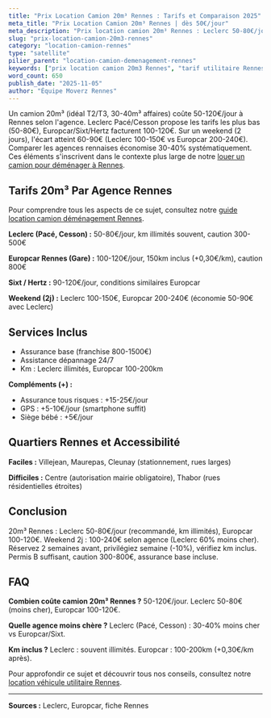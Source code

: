 ```yaml
---
title: "Prix Location Camion 20m³ Rennes : Tarifs et Comparaison 2025"
meta_title: "Prix Location Camion 20m³ Rennes | dès 50€/jour"
meta_description: "Prix location camion 20m³ Rennes : Leclerc 50-80€/jour, Europcar 100-120€. Weekend 100-240€. Comparatif agences + astuces économies."
slug: "prix-location-camion-20m3-rennes"
category: "location-camion-rennes"
type: "satellite"
pilier_parent: "location-camion-demenagement-rennes"
keywords: ["prix location camion 20m3 Rennes", "tarif utilitaire Rennes", "location 20m3 pas cher"]
word_count: 650
publish_date: "2025-11-05"
author: "Équipe Moverz Rennes"
---
```


Un camion 20m³ (idéal T2/T3, 30-40m³ affaires) coûte 50-120€/jour à Rennes selon l'agence. Leclerc Pacé/Cesson propose les tarifs les plus bas (50-80€), Europcar/Sixt/Hertz facturent 100-120€. Sur un weekend (2 jours), l'écart atteint 60-90€ (Leclerc 100-150€ vs Europcar 200-240€). Comparer les agences rennaises économise 30-40% systématiquement. Ces éléments s'inscrivent dans le contexte plus large de notre [louer un camion pour déménager à Rennes](/blog/demenagement-rennes/location-camion-demenagement-rennes).

## Tarifs 20m³ Par Agence Rennes

Pour comprendre tous les aspects de ce sujet, consultez notre [guide location camion déménagement Rennes](/blog/demenagement-rennes/location-camion-demenagement-rennes).

**Leclerc (Pacé, Cesson) :** 50-80€/jour, km illimités souvent, caution 300-500€

**Europcar Rennes (Gare) :** 100-120€/jour, 150km inclus (+0,30€/km), caution 800€

**Sixt / Hertz :** 90-120€/jour, conditions similaires Europcar

**Weekend (2j) :** Leclerc 100-150€, Europcar 200-240€ (économie 50-90€ avec Leclerc)

## Services Inclus

- Assurance base (franchise 800-1500€)
- Assistance dépannage 24/7
- Km : Leclerc illimités, Europcar 100-200km

**Compléments (+) :**
- Assurance tous risques : +15-25€/jour
- GPS : +5-10€/jour (smartphone suffit)
- Siège bébé : +5€/jour

## Quartiers Rennes et Accessibilité

**Faciles :** Villejean, Maurepas, Cleunay (stationnement, rues larges)

**Difficiles :** Centre (autorisation mairie obligatoire), Thabor (rues résidentielles étroites)

## Conclusion

20m³ Rennes : Leclerc 50-80€/jour (recommandé, km illimités), Europcar 100-120€. Weekend 2j : 100-240€ selon agence (Leclerc 60% moins cher). Réservez 2 semaines avant, privilégiez semaine (-10%), vérifiez km inclus. Permis B suffisant, caution 300-800€, assurance base incluse.

## FAQ

**Combien coûte camion 20m³ Rennes ?**
50-120€/jour. Leclerc 50-80€ (moins cher), Europcar 100-120€.

**Quelle agence moins chère ?**
Leclerc (Pacé, Cesson) : 30-40% moins cher vs Europcar/Sixt.

**Km inclus ?**
Leclerc : souvent illimités. Europcar : 100-200km (+0,30€/km après).

Pour approfondir ce sujet et découvrir tous nos conseils, consultez notre [location véhicule utilitaire Rennes](/blog/demenagement-rennes/location-camion-demenagement-rennes).

---
**Sources :** Leclerc, Europcar, fiche Rennes

